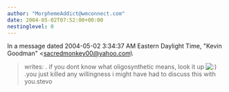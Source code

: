 ```yaml
---
author: "MorphemeAddict@wmconnect.com"
date: 2004-05-02T07:52:00+00:00
nestinglevel: 0
---
```

In a message dated 2004-05-02 3:34:37 AM Eastern Daylight Time, "Kevin Goodman" <[sacredmonkey00@yahoo.com](mailto://sacredmonkey00@yahoo.com)\
> writes:
. if you dont know what oligosynthetic means, look it up ![:)](images/smilies/icon_e_smile.gif "Smile").you just killed any willingness i might have had to discuss this with you.stevo